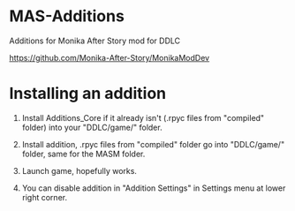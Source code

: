 # MAS-Additions

Additions for Monika After Story mod for DDLC

https://github.com/Monika-After-Story/MonikaModDev


# Installing an addition

1. Install Additions_Core if it already isn't (.rpyc files from "compiled" folder) into your "DDLC/game/" folder.

2. Install addition, .rpyc files from "compiled" folder go into "DDLC/game/" folder, same for the MASM folder.

3. Launch game, hopefully works.

4. You can disable addition in "Addition Settings" in Settings menu at lower right corner.